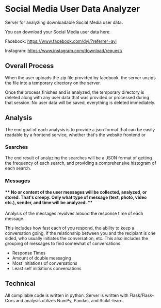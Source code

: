 # Social Media User Data Analyzer
Server for analyzing downloadable Social Media user data.

You can download your Social Media user data here:
 
 Facebook: https://www.facebook.com/dyi/?referrer=ayi 

 Instagram: https://www.instagram.com/download/request/

## Overall Process
 When the user uploads the zip file provided by facebook, the server unzips the file into a temporary directory on the server.
    
 Once the process finishes and is analyzed, the temporary directory is deleted along with any user data that was provided or processed during that session. No user data will be saved, everything is deleted immediately.

## Analysis

 The end goal of each analysis is to provide a json format that can be easily readable by a frontend service, whether that's the website frontend or 

### Searches
  The end result of analyzing the searches will be a JSON format of getting the frequency of each search, and providing a comprehensive histogram of each search.

### Messages
   #### ** No or content of the user messages will be collected, analyzed, or stored. That's creepy. Only what type of message (text, photo, video etc.), sender, and time will be analyzed. **
Analysis of the messages revolves around the response time of each message.
 
This includes how fast each of you respond, the ability to keep a conversation going, if the relationship between you and the recipiant is one sided, who usually initiates the conversation, etc. This also includes the grouping of messages to find somewhat of conversations. 

- Response Times
- Amount of double messaging
- Most initiations of conversations
- Least self initiations conversations
    
    
## Technical
  All compilable code is written in python. Server is written with Flask/Flask-Cors and analysis utilizes NumPy, Pandas, and Scikit-learn.